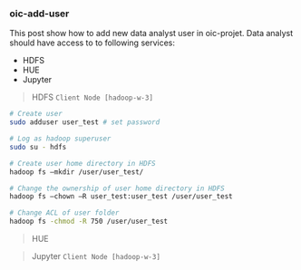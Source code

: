 ### oic-add-user

This post show how to add new data analyst user in oic-projet. Data analyst should have access to to following services:
- HDFS
- HUE
- Jupyter

> HDFS `Client Node [hadoop-w-3]`  

```sh  
# Create user
sudo adduser user_test # set password

# Log as hadoop superuser
sudo su - hdfs

# Create user home directory in HDFS
hadoop fs –mkdir /user/user_test/

# Change the ownership of user home directory in HDFS
hadoop fs –chown –R user_test:user_test /user/user_test

# Change ACL of user folder
hadoop fs -chmod -R 750 /user/user_test

```  

> HUE

> Jupyter `Client Node [hadoop-w-3]`  

```sh  

```

